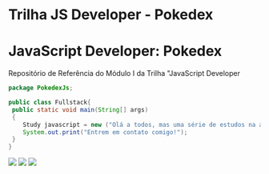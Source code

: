 # Trilha JS Developer - Pokedex

<h1>JavaScript Developer: Pokedex</h1>
<p>Repositório de Referência do Módulo I da Trilha "JavaScript Developer</p>

```java
package PokedexJs;

public class Fullstack{   
 public static void main(String[] args)
 {
    Study javascript = new ("Olá a todos, mas uma série de estudos na área de fullstack","Agora JavaScript",true");
    System.out.print("Entrem em contato comigo!");
 }
}

```
<div>
<a href="https://www.linkedin.com/in/rafaeldeje/"><img src="https://img.shields.io/badge/LinkedIn-0077B5?style=for-the-badge&logo=linkedin&logoColor=white"></a>
<a href="mailto:dejerafa@gmail.com"><img src="https://img.shields.io/badge/Gmail-D14836?style=for-the-badge&logo=gmail&logoColor=white"></a>
<a href="wa.me/5585989935100"><img src="https://img.shields.io/badge/WhatsApp-25D366?style=for-the-badge&logo=whatsapp&logoColor=white"></a>
</div>
